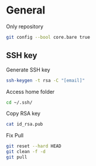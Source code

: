 # General

Only repository

```sh
git config --bool core.bare true
```

## SSH key

Generate SSH key

```sh
ssh-keygen -t rsa -C "[email]"
```

Access home folder

```sh
cd ~/.ssh/
```

Copy RSA key

```sh
cat id_rsa.pub
```

Fix Pull

```sh
git reset --hard HEAD
git clean -f -d
git pull
```
